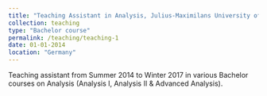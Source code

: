 ```yaml
---
title: "Teaching Assistant in Analysis, Julius-Maximilans University of Würzburg"
collection: teaching
type: "Bachelor course"
permalink: /teaching/teaching-1
date: 01-01-2014
location: "Germany"
---
```

Teaching assistant from Summer 2014 to Winter 2017 in various Bachelor courses on Analysis (Analysis I, Analysis II & Advanced Analysis).
